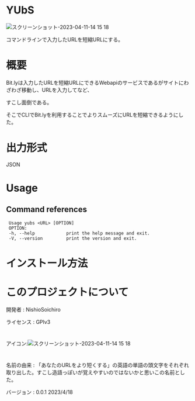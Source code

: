 # YUbS
![スクリーンショット-2023-04-11-14 15 18](https://user-images.githubusercontent.com/130431199/232657676-88e59155-dd2c-4991-955b-0dbdc9cffa1d.svg)

コマンドラインで入力したURLを短縮URLにする。

# 概要

Bit.lyは入力したURLを短縮URLにできるWebapiのサービスであるがサイトにわざわざ移動し、URLを入力してなど、

すこし面倒である。

そこでCLIでBit.lyを利用することでよりスムーズにURLを短縮できるようにした。

# 出力形式　　

JSON

# Usage
## Command references

     Usage yubs <URL> [OPTION]  
     OPTION:  
     -h, --help            print the help message and exit.  
     -V, --version         print the version and exit.  

# インストール方法
   
# このプロジェクトについて
開発者 : NishioSoichiro

ライセンス : GPlv3
#
アイコン:![スクリーンショット-2023-04-11-14 15 18](https://user-images.githubusercontent.com/130431199/232657676-88e59155-dd2c-4991-955b-0dbdc9cffa1d.svg)
# 
名前の由来 : 「あなたのURLをより短くする」の英語の単語の頭文字をそれぞれ取り出した。すこし造語っぽいが覚えやすいのではないかと思いこの名前とした。

バージョン : 0.0.1 2023/4/18
  
  


